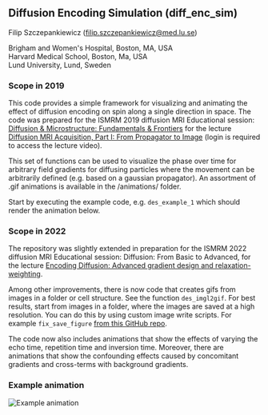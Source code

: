 ## Diffusion Encoding Simulation (diff_enc_sim)

Filip Szczepankiewicz (filip.szczepankiewicz@med.lu.se)  

Brigham and Women's Hospital, Boston, MA, USA  
Harvard Medical School, Boston, Ma, USA  
Lund University, Lund, Sweden  

### Scope in 2019
This code provides a simple framework for visualizing and animating the effect of diffusion encoding on spin along a single direction in space. The code was prepared for the ISMRM 2019 diffusion MRI Educational session: [Diffusion & Microstructure: Fundamentals & Frontiers](https://www.ismrm.org/19/program_files/WE05.htm) for the lecture [Diffusion MRI Acquisition, Part I: From Propagator to Image](https://cds.ismrm.org/protected/19MPresentations/eduvids/11/710B/0845/) (login is required to access the lecture video).

This set of functions can be used to visualize the phase over time for arbitrary field gradients for diffusing particles where the movement can be arbitrarily defined (e.g. based on a gaussian propagator). An assortment of .gif animations is available in the /animations/ folder.

Start by executing the example code, e.g. `des_example_1` which should render the animation below.

### Scope in 2022
The repository was slightly extended in preparation for the ISMRM 2022 diffusion MRI Educational session: Diffusion: From Basic to Advanced, for the lecture [Encoding Diffusion: Advanced gradient design and relaxation-weighting](https://submissions.mirasmart.com/ISMRM2022/Itinerary/ConferenceMatrixEventDetail.aspx?ses=WE-06).

Among other improvements, there is now code that creates gifs from images in a folder or cell structure. See the function `des_imgl2gif`. For best results, start from images in a folder, where the images are saved at a high resolution. You can do this by using custom image write scripts. For example `fix_save_figure` [from this GitHub repo](https://github.com/filip-szczepankiewicz/fix_matlab).

The code now also includes animations that show the effects of varying the echo time, repetition time and inversion time. Moreover, there are animations that show the confounding effects caused by concomitant gradients and cross-terms with background gradients.

### Example animation
![Example animation](animations/walkon_1.gif)
